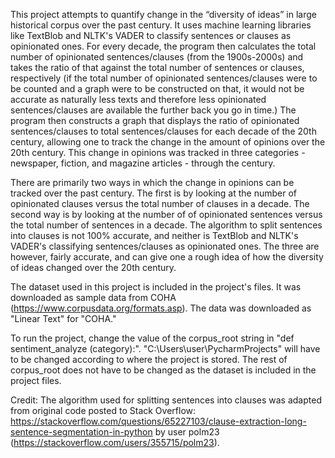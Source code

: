 This project attempts to quantify change in the “diversity of ideas” in large historical corpus over the past century. It uses machine learning libraries like 
TextBlob and NLTK's VADER to classify sentences or clauses as opinionated ones. For every decade, the program then calculates the total number of opinionated sentences/clauses 
(from the 1900s-2000s) and takes the ratio of that against the total number of sentences or clauses, respectively (if the total number of 
opinionated sentences/clauses were to be counted and a graph were to be constructed on that, it would not be accurate as naturally less texts and therefore less 
opinionated sentences/clauses are available the further back you go in time.) The program then constructs a graph that displays the ratio of opinionated 
sentences/clauses to total sentences/clauses for each decade of the 20th century, allowing one to track the change in the amount of opinions over the 20th century. 
This change in opinions was tracked in three categories - newspaper, fiction, and magazine articles - through the century. 

There are primarily two ways in which the change in opinions can be tracked over the past century. The first is by looking at the number of opinionated 
clauses versus the total number of clauses in a decade. The second way is by looking at the number of of opinionated sentences versus the total number of sentences 
in a decade. The algorithm to split sentences into clauses is not 100% accurate, and neither is TextBlob and NLTK's VADER's classifying sentences/clauses as 
opinionated ones. The three are however, fairly accurate, and can give one a rough idea of how the diversity of ideas changed over the 20th century. 

The dataset used in this project is included in the project's files. It was downloaded as sample data from COHA (https://www.corpusdata.org/formats.asp). 
The data was downloaded as "Linear Text" for "COHA."

To run the project, change the value of the corpus_root string in "def sentiment_analyze (category):". "C:\Users\user\PycharmProjects\" will have to be changed 
according to where the project is stored. The rest of corpus_root does not have to be changed as the dataset is included in the project files. 

Credit: 
The algorithm used for splitting sentences into clauses was adapted from original code posted to 
Stack Overflow: https://stackoverflow.com/questions/65227103/clause-extraction-long-sentence-segmentation-in-python by user 
polm23 (https://stackoverflow.com/users/355715/polm23). 

